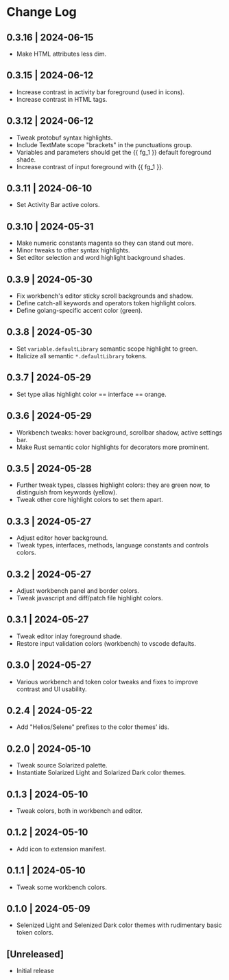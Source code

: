 # Change Log

## 0.3.16 | 2024-06-15

* Make HTML attributes less dim.

## 0.3.15 | 2024-06-12

* Increase contrast in activity bar foreground (used in icons).
* Increase contrast in HTML tags.

## 0.3.12 | 2024-06-12

* Tweak protobuf syntax highlights.
* Include TextMate scope "brackets" in the punctuations group.
* Variables and parameters should get the {{ fg_1 }} default foreground shade.
* Increase contrast of input foreground with {{ fg_1 }}.

## 0.3.11 | 2024-06-10

* Set Activity Bar active colors.

## 0.3.10 | 2024-05-31

* Make numeric constants magenta so they can stand out more.
* Minor tweaks to other syntax highlights.
* Set editor selection and word highlight background shades.

## 0.3.9 | 2024-05-30

* Fix workbench's editor sticky scroll backgrounds and shadow.
* Define catch-all keywords and operators token highlight colors.
* Define golang-specific accent color (green).

## 0.3.8 | 2024-05-30

* Set `variable.defaultLibrary` semantic scope highlight to green.
* Italicize all semantic `*.defaultLibrary` tokens.

## 0.3.7 | 2024-05-29

* Set type alias highlight color == interface == orange.

## 0.3.6 | 2024-05-29

* Workbench tweaks: hover background, scrollbar shadow, active settings bar.
* Make Rust semantic color highlights for decorators more prominent.

## 0.3.5 | 2024-05-28

* Further tweak types, classes highlight colors: they are green now, to
  distinguish from keywords (yellow).
* Tweak other core highlight colors to set them apart.

## 0.3.3 | 2024-05-27

* Adjust editor hover background.
* Tweak types, interfaces, methods, language constants and controls colors.

## 0.3.2 | 2024-05-27

* Adjust workbench panel and border colors.
* Tweak javascript and diff/patch file highlight colors.

## 0.3.1 | 2024-05-27

* Tweak editor inlay foreground shade.
* Restore input validation colors (workbench) to vscode defaults.

## 0.3.0 | 2024-05-27

* Various workbench and token color tweaks and fixes to improve contrast and
  UI usability.

## 0.2.4 | 2024-05-22

* Add "Helios/Selene" prefixes to the color themes' ids.

## 0.2.0 | 2024-05-10

* Tweak source Solarized palette.
* Instantiate Solarized Light and Solarized Dark color themes.

## 0.1.3 | 2024-05-10

* Tweak colors, both in workbench and editor.

## 0.1.2 | 2024-05-10

* Add icon to extension manifest.

## 0.1.1 | 2024-05-10

* Tweak some workbench colors.

## 0.1.0 | 2024-05-09

* Selenized Light and Selenized Dark color themes with rudimentary basic token
  colors.

## [Unreleased]

* Initial release
